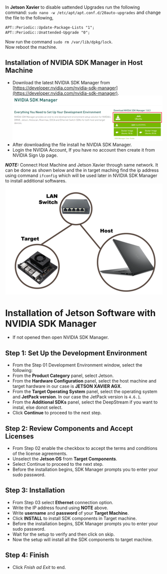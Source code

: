 In __Jetson Xavier__ to disable uattended Upgrades run the following command: ```sudo nano -w /etc/apt/apt.conf.d/20auto-upgrades``` and change the file to the following,
```
APT::Periodic::Update-Package-Lists "1";
APT::Periodic::Unattended-Upgrade "0";
```
Now run the command ```sudo rm /var/lib/dpkg/lock```.</br>
Now reboot the machine.</br>

## Installation of NVIDIA SDK Manager in Host Machine 

* Download the latest NVIDIA SDK Manager from [https://developer.nvidia.com/nvidia-sdk-manager](https://developer.nvidia.com/nvidia-sdk-manager).
![1](https://github.com/syedmohiuddinzia/JetsonXavierAGX-H01Kit/blob/main/2-Configuration/1.png)
* After downloading the file install he NVIDIA SDK Manager.
* Login the NVIDIA Account, If you have no account then create it from NVIDIA Sign Up page.

___NOTE:___ Connect Host Machine and Jetson Xavier through same network. It can be done as shown below and the in target maching find the ip address using command ```ifconfig``` which will be used later in NVIDIA SDK Manager to install additional softwares.
![Configuration](https://github.com/syedmohiuddinzia/JetsonXavierAGX-H01Kit/blob/main/2-Configuration/configration.png)

# Installation of Jetson Software with NVIDIA SDK Manager
+ If not opened then open NVIDIA SDK Manager.

## Step 1: Set Up the Development Environment

+ From the Step 01 Development Environment window, select the following:
+ From the __Product Category__ panel, select Jetson.
+ From the __Hardware Configuration__ panel, select the host machine and target hardware in our case is __JETSON XAVIER AGX__.
+ From the __Target Operating System__ panel, select the operating system and __JetPack version__. In our case the JetPack version is ```4.6.1```.
+ From the __Additional SDKs__ panel, select the DeepStream if you want to instal, else donot select.
+ Click __Continue__ to proceed to the next step.

## Step 2: Review Components and Accept Licenses

+ From Step 02 enable the checkbox to accept the terms and conditions of the license agreements.
+ Unselect the __Jetson OS__ from __Target Components__.
+ Select Continue to proceed to the next step.
+ Before the installation begins, SDK Manager prompts you to enter your sudo password.

## Step 3: Installation

+ From Step 03 select __Ethernet__ connection option.
+ Write the IP address found using __NOTE__ above.
+ Write __username__ and __password__ of your __Target Machine__.
+ Click __INSTALL__ to install SDK components in Target machine.
+ Before the installation begins, SDK Manager prompts you to enter your sudo password.
+ Wait for the setup to verify and then click on skip.
+ Now the setup will install all the SDK components to target machine.

## Step 4: Finish
+ Click _Fnish ad Exit_ to end.
